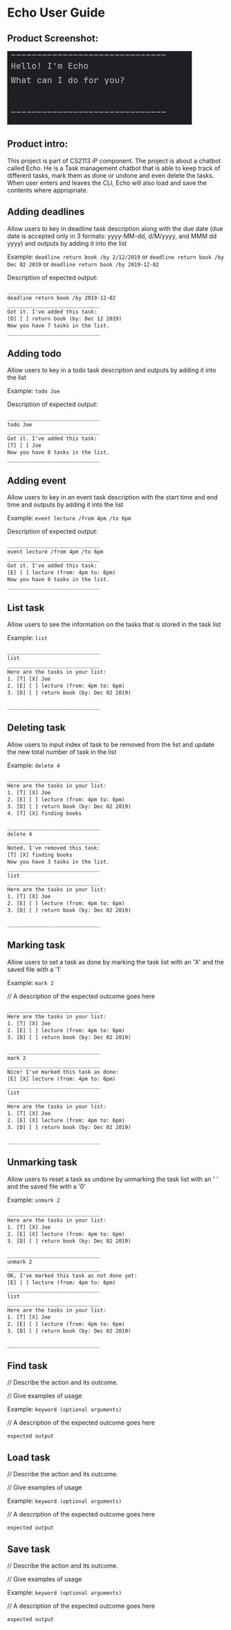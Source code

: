 # Echo User Guide

## Product Screenshot:
![img.png](img.png)

## Product intro:
This project is part of CS2113 iP component. The project
is about a chatbot called Echo. He is a Task management
chatbot that is able to keep track of different tasks,
mark them as done or undone and even delete the tasks.
When user enters and leaves the CLI, Echo will also load
and save the contents where appropriate.

## Adding deadlines

Allow users to key in deadline task description along with the due date
(due date is accepted only in 3 formats: 
yyyy-MM-dd, d/M/yyyy, and MMM dd yyyy)
and outputs by adding it into the list

Example: `deadline return book /by 2/12/2019` or `deadline return book /by Dec 02 2019`
or `deadline return book /by 2019-12-02`

Description of expected output:
```
______________________________
deadline return book /by 2019-12-02
______________________________
Got it. I've added this task:
[D] [ ] return book (by: Dec 12 2019)
Now you have 7 tasks in the list.
______________________________
```

## Adding todo

Allow users to key in a todo task description and outputs by adding it into the list

Example: `todo Joe`

Description of expected output:
```
______________________________
todo Joe
______________________________
Got it. I've added this task:
[T] [ ] Joe
Now you have 8 tasks in the list.
______________________________
```

## Adding event

Allow users to key in an event task description with the start time and end time
and outputs by adding it into the list

Example: `event lecture /from 4pm /to 6pm`

Description of expected output:
```
______________________________
event lecture /from 4pm /to 6pm
______________________________
Got it. I've added this task:
[E] [ ] lecture (from: 4pm to: 6pm)
Now you have 9 tasks in the list.
______________________________
```

## List task

Allow users to see the information on the tasks that is stored in the task list

Example: `list`

```
______________________________
list
______________________________
Here are the tasks in your list:
1. [T] [X] Joe
2. [E] [ ] lecture (from: 4pm to: 6pm)
3. [D] [ ] return book (by: Dec 02 2019)

______________________________
```

## Deleting task

Allow users to input index of task to be removed from the list and update the
new total number of task in the list

Example: `delete 4`

```
______________________________
Here are the tasks in your list:
1. [T] [X] Joe
2. [E] [ ] lecture (from: 4pm to: 6pm)
3. [D] [ ] return book (by: Dec 02 2019)
4. [T] [X] finding books

______________________________
delete 4
______________________________
Noted. I've removed this task:
[T] [X] finding books
Now you have 3 tasks in the list.
______________________________
list
______________________________
Here are the tasks in your list:
1. [T] [X] Joe
2. [E] [ ] lecture (from: 4pm to: 6pm)
3. [D] [ ] return book (by: Dec 02 2019)

______________________________
```

## Marking task

Allow users to set a task as done by marking the task list with an 'X' and the 
saved file with a '1'

Example: `mark 2`

// A description of the expected outcome goes here

```
______________________________
Here are the tasks in your list:
1. [T] [X] Joe
2. [E] [ ] lecture (from: 4pm to: 6pm)
3. [D] [ ] return book (by: Dec 02 2019)

______________________________
mark 2
______________________________
Nice! I've marked this task as done:
[E] [X] lecture (from: 4pm to: 6pm)
______________________________
list
______________________________
Here are the tasks in your list:
1. [T] [X] Joe
2. [E] [X] lecture (from: 4pm to: 6pm)
3. [D] [ ] return book (by: Dec 02 2019)

______________________________
```

## Unmarking task

Allow users to reset a task as undone by unmarking the task list with an ' ' and the
saved file with a '0'

Example: `unmark 2`

```
______________________________
Here are the tasks in your list:
1. [T] [X] Joe
2. [E] [X] lecture (from: 4pm to: 6pm)
3. [D] [ ] return book (by: Dec 02 2019)

______________________________
unmark 2
______________________________
OK, I've marked this task as not done yet:
[E] [ ] lecture (from: 4pm to: 6pm)
______________________________
list
______________________________
Here are the tasks in your list:
1. [T] [X] Joe
2. [E] [ ] lecture (from: 4pm to: 6pm)
3. [D] [ ] return book (by: Dec 02 2019)

______________________________
```

## Find task

// Describe the action and its outcome.

// Give examples of usage

Example: `keyword (optional arguments)`

// A description of the expected outcome goes here

```
expected output
```

## Load task

// Describe the action and its outcome.

// Give examples of usage

Example: `keyword (optional arguments)`

// A description of the expected outcome goes here

```
expected output
```

## Save task

// Describe the action and its outcome.

// Give examples of usage

Example: `keyword (optional arguments)`

// A description of the expected outcome goes here

```
expected output
```
